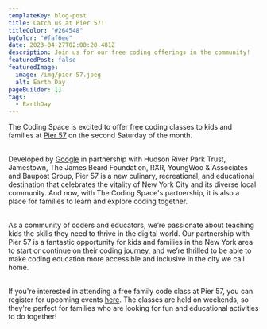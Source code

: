 ```yaml
---
templateKey: blog-post
title: Catch us at Pier 57!
titleColor: "#264548"
bgColor: "#faf6ee"
date: 2023-04-27T02:00:20.481Z
description: Join us for our free coding offerings in the community!
featuredPost: false
featuredImage:
  image: /img/pier-57.jpeg
  alt: Earth Day
pageBuilder: []
tags:
  - EarthDay
---
```

The Coding Space is excited to offer free coding classes to kids and families at [Pier 57](https://pier57nyc.com/) on the second Saturday of the month. 

\
Developed by [Google](https://blog.google/inside-google/life-at-google/pier-57-new-york-opens-to-public/) in partnership with Hudson River Park Trust, Jamestown, The James Beard Foundation, RXR, YoungWoo & Associates and Baupost Group, Pier 57 is a new culinary, recreational, and educational destination that celebrates the vitality of New York City and its diverse local community. And now, with The Coding Space's partnership, it is also a place for families to learn and explore coding together.

\
As a community of coders and educators, we’re passionate about teaching kids the skills they need to thrive in the digital world. Our partnership with Pier 57 is a fantastic opportunity for kids and families in the New York area to start or continue on their coding journey, and we’re thrilled to be able to make coding education more accessible and inclusive in the city we call home.

\
If you're interested in attending a free family code class at Pier 57, you can register for upcoming events [here](https://www.eventbrite.com/e/family-code-at-pier-57-tickets-622688677597). The classes are held on weekends, so they're perfect for families who are looking for fun and educational activities to do together!